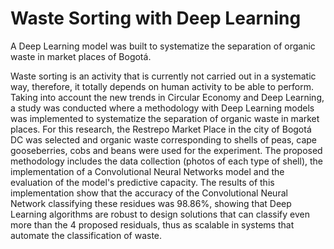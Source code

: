 # Waste Sorting with Deep Learning
A Deep Learning model was built to systematize the separation of organic waste in market places of Bogotá.

Waste sorting is an activity that is currently not carried out in a systematic way, therefore, it totally depends on human activity to be able to perform. Taking into account the new trends in Circular Economy and Deep Learning, a study was conducted where a methodology with Deep Learning models was implemented to systematize the separation of organic waste in market places. For this research, the Restrepo Market Place in the city of Bogotá DC was selected and organic waste corresponding to shells of peas, cape gooseberries, cobs and beans were used for the experiment. The proposed methodology includes the data collection (photos of each type of shell), the implementation of a Convolutional Neural Networks model and the evaluation of the model's predictive capacity. The results of this implementation show that the accuracy of the Convolutional Neural Network classifying these residues was 98.86%, showing that Deep Learning algorithms are robust to design solutions that can classify even more than the 4 proposed residuals, thus as scalable in systems that automate the classification of waste.
